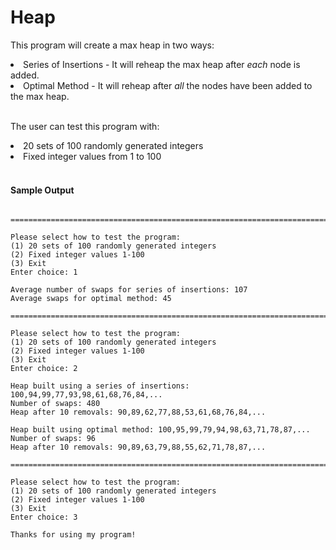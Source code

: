 # Heap
This program will create a max heap in two ways:
<li>Series of Insertions - It will reheap the max heap after <i>each</i> node is added.</li>
<li>Optimal Method - It will reheap after <i>all</i> the nodes have been added to the max heap.</li>
<br>

The user can test this program with:
<li>20 sets of 100 randomly generated integers</li>
<li>Fixed integer values from 1 to 100</li>
<br>

#### Sample Output

```

==========================================================================

Please select how to test the program:
(1) 20 sets of 100 randomly generated integers
(2) Fixed integer values 1-100
(3) Exit
Enter choice: 1

Average number of swaps for series of insertions: 107
Average swaps for optimal method: 45

==========================================================================

Please select how to test the program:
(1) 20 sets of 100 randomly generated integers
(2) Fixed integer values 1-100
(3) Exit
Enter choice: 2

Heap built using a series of insertions: 100,94,99,77,93,98,61,68,76,84,...
Number of swaps: 480
Heap after 10 removals: 90,89,62,77,88,53,61,68,76,84,...

Heap built using optimal method: 100,95,99,79,94,98,63,71,78,87,...
Number of swaps: 96
Heap after 10 removals: 90,89,63,79,88,55,62,71,78,87,...

==========================================================================

Please select how to test the program:
(1) 20 sets of 100 randomly generated integers
(2) Fixed integer values 1-100
(3) Exit
Enter choice: 3

Thanks for using my program!

```